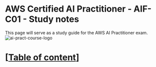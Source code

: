# AWS Certified AI Practitioner - AIF-C01 - Study notes
This page will serve as a study guide for the AWS AI Practitioner exam.
![ai-pract-course-logo](https://github.com/user-attachments/assets/599b3e9c-dde3-4a54-9c66-cf1e5a000957)
# [[Table of content](https://github.com/karnage-keo/aws-ai-practitioner-study-notes/wiki/AI-Practitioner-%E2%80%90-Table-of-content#table-of-content)]
